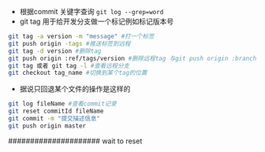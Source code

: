 - 根据commit 关键字查询 ```git log --grep=word```  
- git tag 用于给开发分支做一个标记例如标记版本号
```sh
git tag -a version -m "message" #打一个标签
git push origin -tags #推送标签到远程
git tag -d version #删除tag
git push origin :ref/tags/version #删除远程tag 与git push origin :branch_name 删除远程分支一样
git tag 或者 git tag -l #查看远程分支
git checkout tag_name #切换到某个tag的位置
```

- 据说只回退某个文件的操作是这样的
```sh
git log fileName #查看commit记录
git reset commitId fileName
git commit -m "提交描述信息"
git push origin master
```
##################### wait to reset
